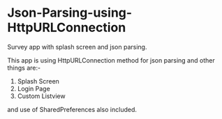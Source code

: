 # Json-Parsing-using-HttpURLConnection
Survey app with splash screen and json parsing.

This app is using HttpURLConnection method for json parsing and other things are:-
1. Splash Screen
2. Login Page
3. Custom Listview

and use of SharedPreferences also included.
